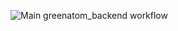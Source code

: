 ![Main greenatom_backend workflow](https://github.com/Stepan22042004/greenatom_backend/actions/workflows/main.yml/badge.svg)

